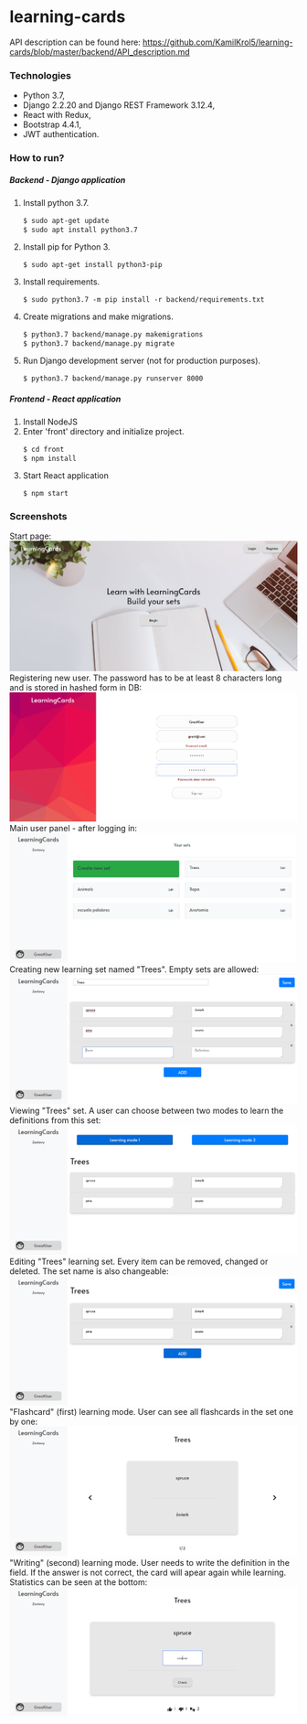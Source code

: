 # learning-cards
API description can be found here: https://github.com/KamilKrol5/learning-cards/blob/master/backend/API_description.md
### Technologies
* Python 3.7,
* Django 2.2.20 and Django REST Framework 3.12.4,
* React with Redux,
* Bootstrap 4.4.1,
* JWT authentication.
### How to run?
##### Backend - Django application

1. Install python 3.7.
    ```shell script
    $ sudo apt-get update
    $ sudo apt install python3.7
    ```
2. Install pip for Python 3.
    ```shell script
    $ sudo apt-get install python3-pip
    ```
3. Install requirements.
    ```shell script
    $ sudo python3.7 -m pip install -r backend/requirements.txt
    ```
4. Create migrations and make migrations.
    ```shell script
    $ python3.7 backend/manage.py makemigrations
    $ python3.7 backend/manage.py migrate
    ```
5. Run Django development server (not for production purposes).
    ```shell script
    $ python3.7 backend/manage.py runserver 8000
    ```
##### Frontend - React application 
1. Install NodeJS
2. Enter 'front' directory and initialize project.
    ```shell script
   $ cd front
   $ npm install
    ```
3. Start React application
   ```shell script
   $ npm start
   ```
### Screenshots
Start page:   
![Screenshot](https://github.com/KamilKrol5/learning-cards/blob/master/screenshots/Screenshot_1.png)
Registering new user. The password has to be at least 8 characters long and is stored in hashed form in DB:   
![Screenshot](https://github.com/KamilKrol5/learning-cards/blob/master/screenshots/learning-cards-register.png)
Main user panel - after logging in:
![Screenshot](https://github.com/KamilKrol5/learning-cards/blob/master/screenshots/learning-cards-after-login-panel.png)
Creating new learning set named "Trees". Empty sets are allowed:
![Screenshot](https://github.com/KamilKrol5/learning-cards/blob/master/screenshots/learning-cards-adding-new-set.png)
Viewing "Trees" set. A user can choose between two modes to learn the definitions from this set:
![Screenshot](https://github.com/KamilKrol5/learning-cards/blob/master/screenshots/learning-cards-set-view.png)
Editing "Trees" learning set. Every item can be removed, changed or deleted. The set name is also changeable:
![Screenshot](https://github.com/KamilKrol5/learning-cards/blob/master/screenshots/learning-cards-editing-set.png)
"Flashcard" (first) learning mode. User can see all flashcards in the set one by one:
![Screenshot](https://github.com/KamilKrol5/learning-cards/blob/master/screenshots/learning-cards-learning-mode-cards.png)
"Writing" (second) learning mode. User needs to write the definition in the field. If the answer is not correct, the card will apear again while learning. Statistics can be seen at the bottom:
![Screenshot](https://github.com/KamilKrol5/learning-cards/blob/master/screenshots/learning-cards-learning-mode-writing.png)
